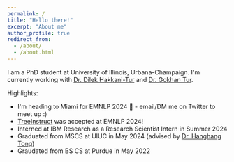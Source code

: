 ```yaml
---
permalink: /
title: "Hello there!"
excerpt: "About me"
author_profile: true
redirect_from: 
  - /about/
  - /about.html
---
```


I am a PhD student at University of Illinois, Urbana-Champaign. I'm currently working with [Dr. Dilek Hakkani-Tur](https://cs.illinois.edu/about/people/faculty/dilek) and [Dr. Gokhan Tur](https://cs.illinois.edu/about/people/all-faculty/gokhan).

Highlights:
- I'm heading to Miami for EMNLP 2024 :palm_tree: - email/DM me on Twitter to meet up :)
- [TreeInstruct](https://arxiv.org/abs/2406.11709) was accepted at EMNLP 2024!
- Interned at IBM Research as a Research Scientist Intern in Summer 2024
- Graduated from MSCS at UIUC in May 2024 (advised by [Dr. Hanghang Tong](http://tonghanghang.org/))
- Graudated from BS CS at Purdue in May 2022
